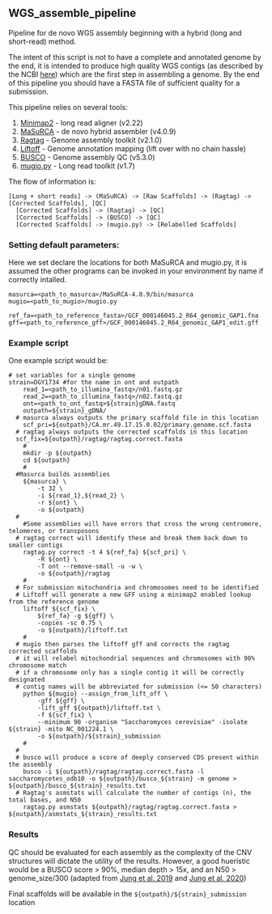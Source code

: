 ## WGS_assemble_pipeline
Pipeline for de novo WGS assembly beginning with a hybrid (long and short-read) method. 

The intent of this script is not to have a complete and annotated genome by the end, it is intended to produce high quality WGS contigs (as described by the NCBI [here](https://www.ncbi.nlm.nih.gov/genbank/wgs/)) which are the first step in assembling a genome. By the end of this pipeline you should have a FASTA file of sufficient quality for a submission. 

This pipeline relies on several tools:

1. [Minimap2](https://github.com/lh3/minimap2) - long read aligner (v2.22)
2. [MaSuRCA](https://github.com/alekseyzimin/masurca) - de novo hybrid assembler (v4.0.9)
3. [Ragtag](https://github.com/malonge/RagTag) - Genome assembly toolkit (v2.1.0)
4. [Liftoff](https://github.com/agshumate/Liftoff) - Genome annotation mapping (lift over with no chain hassle)
5. [BUSCO](https://busco.ezlab.org/) - Genome assembly QC (v5.3.0)
6. [mugio.py](https://github.com/pspealman/mugio) - Long read toolkit (v1.7)

The flow of information is: 
```
[Long + short reads] -> (MaSuRCA) -> [Raw Scaffolds] -> (Ragtag) -> [Corrected Scaffolds], [QC]
  [Corrected Scaffolds] -> (Ragtag) -> [QC]
  [Corrected Scaffolds] -> (BUSCO) -> [QC]
  [Corrected Scaffolds] -> (mugio.py) -> [Relabelled Scaffolds]
```
### Setting default parameters:
Here we set declare the locations for both MaSuRCA and mugio.py, it is assumed the other programs can be invoked in your environment by name if correctly intalled.
```
masurca=<path_to_masurca>/MaSuRCA-4.0.9/bin/masurca
mugio=<path_to_mugio>/mugio.py

ref_fa=<path_to_reference_fasta>/GCF_000146045.2_R64_genomic_GAP1.fna
gff=<path_to_reference_gff>/GCF_000146045.2_R64_genomic_GAP1_edit.gff
```
### Example script
One example script would be:
```
# set variables for a single genome
strain=DGY1734 #for the name in ont and outpath
	read_1=<path_to_illumina_fastq>/n01.fastq.gz
	read_2=<path_to_illumina_fastq>/n02.fastq.gz
	ont=<path_to_ont_fastq>${strain}gDNA.fastq
	outpath=${strain}_gDNA/
  # masurca always outputs the primary scaffold file in this location
	scf_pri=${outpath}/CA.mr.49.17.15.0.02/primary.genome.scf.fasta
  # ragtag always outputs the corrected scaffolds in this location
  scf_fix=${outpath}/ragtag/ragtag.correct.fasta
	#
	mkdir -p ${outpath}
	cd ${outpath}
	#
  #Masurca builds assemblies
	${masurca} \
		-t 32 \
		-i ${read_1},${read_2} \
		-r ${ont} \
		-o ${outpath}
  #
	#Some assemblies will have errors that cross the wrong centromere, telomeres, or transposons
  # ragtag correct will identify these and break them back down to smaller contigs
	ragtag.py correct -t 4 ${ref_fa} ${scf_pri} \
		-R ${ont} \
		-T ont --remove-small -u -w \
		-o ${outpath}/ragtag
	#
  # For submission mitochondria and chromosomes need to be identified
  # Liftoff will generate a new GFF using a minimap2 enabled lookup from the reference genome
	liftoff ${scf_fix} \
		${ref_fa} -g ${gff} \
		-copies -sc 0.75 \
		-o ${outpath}/liftoff.txt
	#
  # mugio then parses the liftoff gff and corrects the ragtag corrected scaffolds
  # it will relabel mitochondrial sequences and chromosomes with 90% chromosome match
  # if a chromosome only has a single contig it will be correctly designated 
  # contig names will be abbreviated for submission (<= 50 characters)
	python ${mugio} --assign_from_lift_off \
		-gff ${gff} \
		-lift_gff ${outpath}/liftoff.txt \
		-f ${scf_fix} \
		--minimum 90 -organism "Saccharomyces cerevisiae" -isolate ${strain} -mito NC_001224.1 \
		-o ${outpath}/${strain}_submission
	#
  # 
  # busco will produce a score of deeply conserved CDS present within the assembly
	busco -i ${outpath}/ragtag/ragtag.correct.fasta -l saccharomycetes_odb10 -o ${outpath}/busco_${strain} -m genome > ${outpath}/busco_${strain}_results.txt
  # Ragtag's asmstats will calculate the number of contigs (n), the total bases, and N50
	ragtag.py asmstats ${outpath}/ragtag/ragtag.correct.fasta > ${outpath}/asmstats_${strain}_results.txt
```
### Results

QC should be evaluated for each assembly as the complexity of the CNV structures will dictate the utility of the results. However, a good hueristic would be a BUSCO score > 90%, median depth > 15x, and an N50 > genome_size/300 (adapted from [Jung et al. 2019](https://doi.org/10.1016/j.tplants.2019.05.003) and [Jung et al. 2020](https://doi.org/10.1371/journal.pcbi.1008325)) 

Final scaffolds will be available in the `${outpath}/${strain}_submission` location

